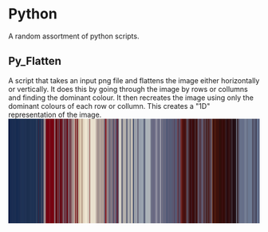 # Python
A random assortment of python scripts.

## Py_Flatten
A script that takes an input png file and flattens the image either horizontally or vertically.
It does this by going through the image by rows or collumns and finding the dominant colour.
It then recreates the image using only the dominant colours of each row or collumn. 
This creates a "1D" representation of the image.
![Exemplary flattened image](https://github.com/andersonsamalex/python/blob/main/Landscape_flattened.png)
